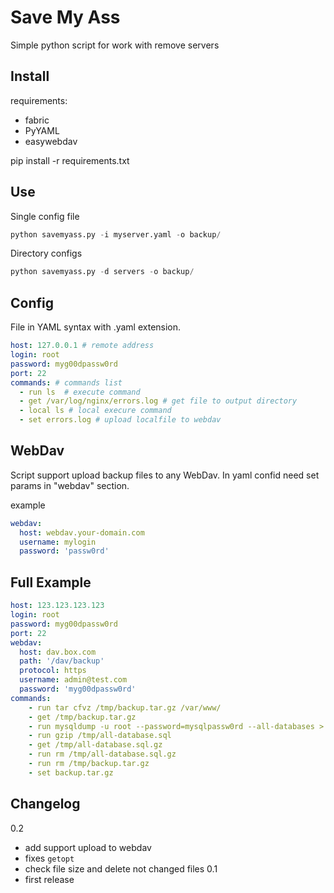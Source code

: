 Save My Ass
=========

Simple python script for work with remove servers

Install
-------
requirements:
  - fabric
  - PyYAML
  - easywebdav
  
  pip install -r requirements.txt

Use
---

Single config file

```python
python savemyass.py -i myserver.yaml -o backup/
```

Directory configs

```python
python savemyass.py -d servers -o backup/
```

Config
------

File in YAML syntax with .yaml extension.

```yaml
host: 127.0.0.1 # remote address
login: root
password: myg00dpassw0rd
port: 22
commands: # commands list
  - run ls  # execute command
  - get /var/log/nginx/errors.log # get file to output directory
  - local ls # local execure command
  - set errors.log # upload localfile to webdav
```

WebDav
------

Script support upload backup files to any WebDav.
In yaml confid need set params in "webdav" section.

example
```yaml
webdav:
  host: webdav.your-domain.com
  username: mylogin
  password: 'passw0rd'
```

Full Example
------------

```yaml
host: 123.123.123.123
login: root
password: myg00dpassw0rd
port: 22
webdav:
  host: dav.box.com
  path: '/dav/backup'
  protocol: https
  username: admin@test.com
  password: 'myg00dpassw0rd'
commands:
    - run tar cfvz /tmp/backup.tar.gz /var/www/
    - get /tmp/backup.tar.gz
    - run mysqldump -u root --password=mysqlpassw0rd --all-databases > /tmp/all-database.sql; echo 'y'
    - run gzip /tmp/all-database.sql
    - get /tmp/all-database.sql.gz
    - run rm /tmp/all-database.sql.gz
    - run rm /tmp/backup.tar.gz
    - set backup.tar.gz
```

Changelog
---------
0.2
  - add support upload to webdav
  - fixes `getopt`
  - check file size and delete not changed files
0.1
  - first release
  